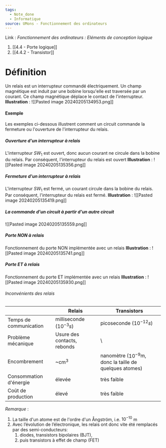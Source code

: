 ```yaml
---
tags:
  - Note_done
  - Informatique
source: UMons - Fonctionnement des ordinateurs
---
```


Link :
_Fonctionnement des ordinateurs : Eléments de conception logique_
1. [[4.4 - Porte logique]]
2. [[4.4.2 - Transistor]]
# Définition
Un relais est un interrupteur commandé électriquement. Un champ magnétique est induit par une bobine lorsqu'elle est traversée par un courant. Ce champ magnétique déplace le contact de l'interrupteur.
**Illustration** : ![[Pasted image 20240205134953.png]]
#### Exemple
Les exemples ci-dessous illustrent comment un circuit commande la fermeture ou l'ouverture de l'interrupteur du relais.
##### Ouverture d'un interrupteur à relais
L'interrupteur $SW_1$ est ouvert, donc aucun courant ne circule dans la bobine du relais. Par conséquent, l'interrupteur du relais est ouvert
**Illustration** : ![[Pasted image 20240205135356.png]]
##### Fermeture d'un interrupteur à relais
L'interrupteur $SW_1$ est fermé, un courant circule dans la bobine du relais. Par conséquent, l'interrupteur du relais est fermé.
**Illustration** : ![[Pasted image 20240205135419.png]]
##### La commande d'un circuit à partir d'un autre circuit
![[Pasted image 20240205135559.png]]
##### Porte NON à relais
Fonctionnement du porte NON implémentée avec un relais 
**Illustration** : ![[Pasted image 20240205135741.png]]
##### Porte ET à relais
Fonctionnement du porte ET implémentée avec un relais 
**Illustration** : ![[Pasted image 20240205135930.png]]
###### Inconvénients des relais
|  | Relais | Transistors |
| ---- | ---- | ---- |
| Temps de communication | milliseconde ($10^{-3}s$) | picoseconde ($10^{-12}s$) |
| Problème mécanique | Usure des contacts, rebonds | \ |
| Encombrement | ~$\operatorname{cm}^3$ | nanomètre ($10^{-9}$m, donc la taille de quelques atomes) |
| Consommation d'énergie | élevée | très faible |
| Coût de production | élevé | très faible |
_Remarque_ :
1. La taille d'un atome est de l'ordre d'un Ångström, i.e. $10^{-10}$ m
2. Avec l’évolution de l’électronique, les relais ont donc vite été remplacés par des semi-conducteurs: 
	1. diodes, transistors bipolaires (BJT), 
	2. puis transistors à effet de champ (FET)
